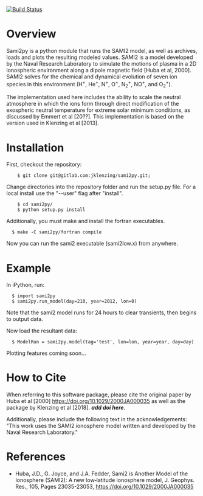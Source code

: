 [![Build Status](https://travis-ci.com/jklenzing/sami2py.svg?branch=develop)](https://travis-ci.com/jklenzing/sami2py)

# Overview

Sami2py is a python module that runs the SAMI2 model, as well as archives, loads and plots the resulting modeled values. SAMI2 is a model developed by the Naval Research Laboratory to simulate the motions of plasma in a 2D ionospheric environment along a dipole magnetic field [Huba et al, 2000].  SAMI2 solves for the chemical and dynamical evolution of seven ion species in this environment (H<sup>+</sup>, He<sup>+</sup>, N<sup>+</sup>, O<sup>+</sup>, N<sub>2</sub><sup>+</sup>, NO<sup>+</sup>, and O<sub>2</sub><sup>+</sup>).

The implementation used here includes the ability to scale the neutral atmosphere in which the ions form through direct modification of the exospheric neutral temperature for extreme solar minimum conditions, as discussed by Emmert et al [20??].  This implementation is based on the version used in Klenzing et al [2013].

# Installation

First, checkout the repository:

```
    $ git clone git@gitlab.com:jklenzing/sami2py.git;
```

Change directories into the repository folder and run the setup.py file.  For
a local install use the "--user" flag after "install".

```
    $ cd sami2py/
    $ python setup.py install
```

Additionally, you must make and install the fortran executables.

```
  $ make -C sami2py/fortran compile
```

Now you can run the sami2 executable (sami2low.x) from anywhere.

# Example

In iPython, run:

```
  $ import sami2py
  $ sami2py.run_model(day=210, year=2012, lon=0)
```
Note that the sami2 model runs for 24 hours to clear transients, then begins to output data.

Now load the resultant data:

```
  $ ModelRun = sami2py.model(tag='test', lon=lon, year=year, day=day)

```

Plotting features coming soon...

# How to Cite
When referring to this software package, please cite the original paper by Huba et al [2000] https://doi.org/10.1029/2000JA000035 as well as the package by Klenzing et al [2018]. ***add doi here***.

Additionally, please include the following text in the acknowledgements: "This
work uses the SAMI2 ionosphere model written and developed by the Naval Research Laboratory."

# References
- Huba, J.D., G. Joyce, and J.A. Fedder, Sami2 is Another Model of the Ionosphere (SAMI2): A new low‐latitude ionosphere model, <it>J. Geophys. Res.</it>, 105, Pages 23035-23053, https://doi.org/10.1029/2000JA000035
